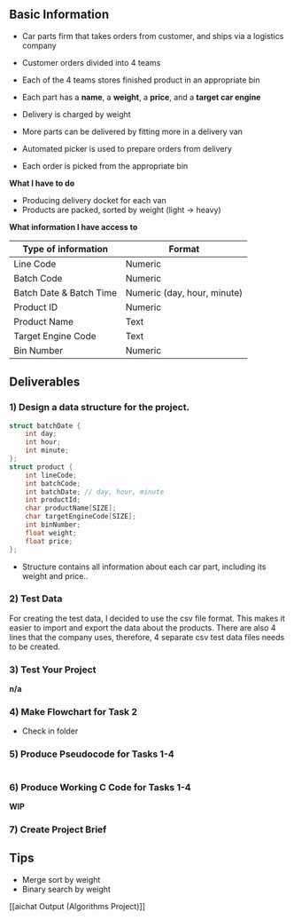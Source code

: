 ## Basic Information
- Car parts firm that takes orders from customer, and ships via a logistics company
- Customer orders divided into 4 teams
- Each of the 4 teams stores finished product in an appropriate bin
- Each part has a **name**, a **weight**, a **price**, and a **target car engine**

- Delivery is charged by weight
- More parts can be delivered by fitting more in a delivery van
- Automated picker is used to prepare orders from delivery
- Each order is picked from the appropriate bin

**What I have to do**
- Producing delivery docket for each van
- Products are packed, sorted by weight (light -> heavy)

**What information I have access to**

| Type of information     | Format                      |
| ----------------------- | --------------------------- |
| Line Code               | Numeric                     |
| Batch Code              | Numeric                     |
| Batch Date & Batch Time | Numeric (day, hour, minute) |
| Product ID              | Numeric                     |
| Product Name            | Text                        |
| Target Engine Code      | Text                        |
| Bin Number              | Numeric                     |

## Deliverables
### 1) Design a data structure for the project.
```c showlinenumbers
struct batchDate {
    int day;
    int hour;
    int minute;
};
struct product {
    int lineCode;
    int batchCode;
    int batchDate; // day, hour, minute
    int productId;
    char productName[SIZE];
    char targetEngineCode[SIZE];
    int binNumber;
    float weight;
    float price;
};
```
- Structure contains all information about each car part, including its weight and price..

### 2) Test Data
For creating the test data, I decided to use the csv file format. This makes it easier to import and export the data about the products.
There are also 4 lines that the company uses, therefore, 4 separate csv test data files needs to be created.

### 3) Test Your Project
**n/a**

### 4) Make Flowchart for Task 2
- Check in folder

### 5) Produce Pseudocode for Tasks 1-4
```

```

### 6) Produce Working C Code for Tasks 1-4
**WIP**

### 7) Create Project Brief

## Tips
- Merge sort by weight
- Binary search by weight

[[aichat Output (Algorithms Project)]]
